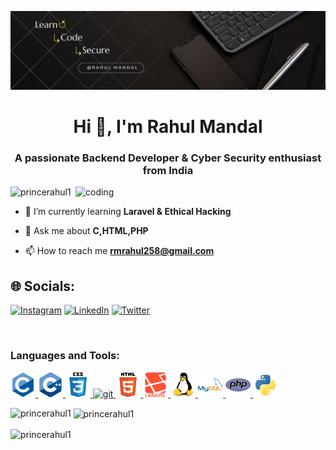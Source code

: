 ![logo](https://github.com/PRINCERAHUL1/PRINCERAHUL1/blob/main/Github%20Banner.png)
<h1 align="center">Hi 👋, I'm Rahul Mandal</h1>
<h3 align="center">A passionate Backend Developer & Cyber Security enthusiast from India</h3>

<img align="right" alt="coding" width="400" src="https://moldech.com/wp-content/uploads/2022/07/96143-developer.gif">

<p align="left"> <img src="https://komarev.com/ghpvc/?username=princerahul1&label=Profile%20views&color=0e75b6&style=flat" alt="princerahul1" /> </p>

- 🌱 I’m currently learning **Laravel & Ethical Hacking**

- 💬 Ask me about **C,HTML,PHP**

- 📫 How to reach me **rmrahul258@gmail.com**

## 🌐 Socials:
[![Instagram](https://img.shields.io/badge/Instagram-%23E4405F.svg?logo=Instagram&logoColor=white)](https://instagram.com/rahul_mandal_prince) [![LinkedIn](https://img.shields.io/badge/LinkedIn-%230077B5.svg?logo=linkedin&logoColor=white)](https://linkedin.com/in/rahul-mandal-039b82268) [![Twitter](https://img.shields.io/badge/Twitter-%231DA1F2.svg?logo=Twitter&logoColor=white)](https://twitter.com/rahulmandal3486) 

<br>

<h3 align="left">Languages and Tools:</h3>
<p align="left"> <a href="https://www.cprogramming.com/" target="_blank" rel="noreferrer"> <img src="https://raw.githubusercontent.com/devicons/devicon/master/icons/c/c-original.svg" alt="c" width="40" height="40"/> </a> <a href="https://www.w3schools.com/cpp/" target="_blank" rel="noreferrer"> <img src="https://raw.githubusercontent.com/devicons/devicon/master/icons/cplusplus/cplusplus-original.svg" alt="cplusplus" width="40" height="40"/> </a> <a href="https://www.w3schools.com/css/" target="_blank" rel="noreferrer"> <img src="https://raw.githubusercontent.com/devicons/devicon/master/icons/css3/css3-original-wordmark.svg" alt="css3" width="40" height="40"/> </a> <a href="https://git-scm.com/" target="_blank" rel="noreferrer"> <img src="https://www.vectorlogo.zone/logos/git-scm/git-scm-icon.svg" alt="git" width="40" height="40"/> </a> <a href="https://www.w3.org/html/" target="_blank" rel="noreferrer"> <img src="https://raw.githubusercontent.com/devicons/devicon/master/icons/html5/html5-original-wordmark.svg" alt="html5" width="40" height="40"/> </a> <a href="https://laravel.com/" target="_blank" rel="noreferrer"> <img src="https://raw.githubusercontent.com/devicons/devicon/master/icons/laravel/laravel-plain-wordmark.svg" alt="laravel" width="40" height="40"/> </a> <a href="https://www.linux.org/" target="_blank" rel="noreferrer"> <img src="https://raw.githubusercontent.com/devicons/devicon/master/icons/linux/linux-original.svg" alt="linux" width="40" height="40"/> </a> <a href="https://www.mysql.com/" target="_blank" rel="noreferrer"> <img src="https://raw.githubusercontent.com/devicons/devicon/master/icons/mysql/mysql-original-wordmark.svg" alt="mysql" width="40" height="40"/> </a> <a href="https://www.php.net" target="_blank" rel="noreferrer"> <img src="https://raw.githubusercontent.com/devicons/devicon/master/icons/php/php-original.svg" alt="php" width="40" height="40"/> </a> <a href="https://www.python.org" target="_blank" rel="noreferrer"> <img src="https://raw.githubusercontent.com/devicons/devicon/master/icons/python/python-original.svg" alt="python" width="40" height="40"/> </a> </p>

<p><img align="left" src="https://github-readme-stats.vercel.app/api/top-langs?username=princerahul1&show_icons=true&locale=en&layout=compact" alt="princerahul1" /></p>

<p>&nbsp;<img align="center" src="https://github-readme-stats.vercel.app/api?username=princerahul1&show_icons=true&locale=en" alt="princerahul1" /></p>

<p><img align="center" src="https://github-readme-streak-stats.herokuapp.com/?user=princerahul1&" alt="princerahul1" /></p>
